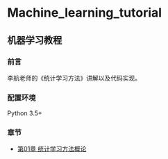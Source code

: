 # Machine_learning_tutorial
## 机器学习教程
### 前言
李航老师的《统计学习方法》讲解以及代码实现。
### 配置环境
Python 3.5+
### 章节
* [第01章 统计学习方法概论](https://github.com/lixinjie97/Machine_learning_tutorial/blob/main/%E7%AC%AC01%E7%AB%A0%20%E7%BB%9F%E8%AE%A1%E5%AD%A6%E4%B9%A0%E6%96%B9%E6%B3%95%E6%A6%82%E8%AE%BA/01.Introduction.ipynb)